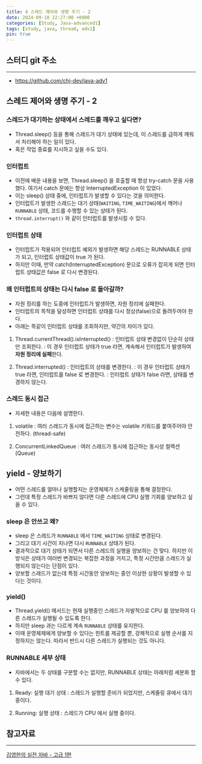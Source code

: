 ```yaml
---
title: 4 스레드 제어와 생명 주기 - 2
date: 2024-09-10 22:27:00 +0900
categories: [Study, Java-advanced1]
tags: [study, java, thread, adv1]
pin: true
---
```


## 스터디 git 주소
<hr />

- <https://github.com/chj-dev/java-adv1>

## 스레드 제어와 생명 주기 - 2

### 스레드가 대기하는 상태에서 스레드를 깨우고 싶다면?

- Thread.sleep() 등을 통해 스레드가 대기 상태에 있는데, 이 스레드를 급하게 깨워서 처리해야 하는 일이 있다. 
- 혹은 작업 종료를 지시하고 싶을 수도 있다.

### 인터럽트

- 이전에 배운 내용을 보면, Thread.sleep() 을 호출할 때 항상 try-catch 문을 사용했다. 여기서 catch 문에는 항상 InterruptedException 이 있었다.
- 이는 sleep() 상태 중에, 인터럽트가 발생할 수 있다는 것을 의미한다.
- 인터럽트가 발생한 스레드는 대기 상태(`WAITING`, `TIME_WAITING`)에서 깨어나 `RUNNABLE` 상태, 코드를 수행할 수 있는 상태가 된다.
- `thread.interrupt()` 와 같이 인터럽트를 발생시킬 수 있다.

### 인터럽트 상태

- 인터럽트가 적용되어 인터럽트 예외가 발생하면 해당 스레드는 RUNNABLE 상태가 되고, 인터럽트 상태값이 true 가 된다.
- 하지만 이때, 만약 catch(InterruptedException) 문으로 오류가 잡히게 되면 인터럽트 상태값은 false 로 다시 변경된다.

### 왜 인터럽트의 상태는 다시 false 로 돌아갈까?

- 자원 정리를 하는 도중에 인터럽트가 발생하면, 자원 정리에 실패한다.
- 인터럽트의 목적을 달성하면 인터럽트 상태를 다시 정상(false)으로 돌려두어야 한다.
- 아래는 똑같이 인터럽트 상태를 조회하지만, 약간의 차이가 있다.

1. Thread.currentThread().isInterrupted()
: 인터럽트 상태 변경없이 단순히 상태만 조회한다.
: 이 경우 인터럽트 상태가 true 라면, 계속해서 인터럽트가 발생하여 **자원 정리에 실패**한다.

2. Thread.interrupted()
: 인터럽트의 상태를 변경한다.
: 이 경우 인터럽트 상태가 true 라면, 인터럽트를 false 로 변경한다.
: 인터럽트 상태가 false 라면, 상태를 변경하지 않는다.

### 스레드 동시 접근

- 자세한 내용은 다음에 설명한다.

1. volatile
: 여러 스레드가 동시에 접근하는 변수는 volatile 키워드를 붙여주어야 안전하다. (thread-safe)

2. ConcurrentLinkedQueue
: 여러 스레드가 동시에 접근하는 동시성 컬렉션 (Queue)


## yield - 양보하기

- 어떤 스레드를 얼마나 실행할지는 운영체제가 스케줄링을 통해 결정한다. 
- 그런데 특정 스레드가 바쁘지 않다면 다른 스레드에 CPU 실행 기회를 양보하고 싶을 수 있다.

### sleep 은 안쓰고 왜?

- sleep 은 스레드가 `RUNNABLE` 에서 `TIME_WAITING` 상태로 변경된다. 
- 그리고 대기 시간이 지나면 다시 `RUNNABLE` 상태가 된다.
- 결과적으로 대기 상태가 되면서 다른 스레드의 실행을 양보하는 건 맞다. 
하지만 이 방식은 상태가 여러번 변경되는 복잡한 과정을 거치고, 
특정 시간만큼 스레드가 실행되지 않는다는 단점이 있다.
- 양보할 스레드가 없는데 특정 시간동안 양보하는 중인 이상한 상황이 발생할 수 있다는 것이다.

### yield()

- Thread.yield() 메서드는 현재 실행중인 스레드가 자발적으로 CPU 를 양보하여 다른 스레드가 실행될 수 있도록 한다.
- 하지만 sleep 과는 다르게 계속 `RUNNABLE` 상태를 유지한다.
- 이때 운영체제에게 양보할 수 있다는 힌트를 제공할 뿐, 강제적으로 실행 순서를 지정하지는 않는다. 따라서 반드시 다른 스레드가 실행되는 것도 아니다.

### RUNNABLE 세부 상태

- 자바에서는 두 상태를 구분할 수는 없지만, RUNNABLE 상태는 아래처럼 세분화 할 수 있다.

1. Ready: 실행 대기 상태
: 스레드가 실행할 준비가 되었지만, 스케줄링 큐에서 대기 중이다.

2. Running: 실행 상태
: 스레드가 CPU 에서 실행 중이다.


## 참고자료
<hr />

[김영한의 실전 자바 - 고급 1편](https://www.inflearn.com/course/%EA%B9%80%EC%98%81%ED%95%9C%EC%9D%98-%EC%8B%A4%EC%A0%84-%EC%9E%90%EB%B0%94-%EA%B3%A0%EA%B8%89-1/dashboard)
